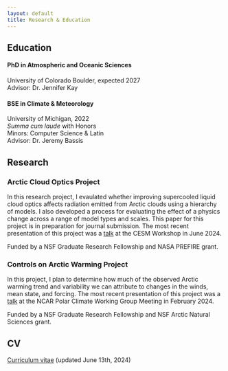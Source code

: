 ```yaml
---
layout: default
title: Research & Education
---
```

## Education

#### PhD in Atmospheric and Oceanic Sciences
University of Colorado Boulder, expected 2027        
Advisor: Dr. Jennifer Kay

#### BSE in Climate & Meteorology
University of Michigan, 2022        
_Summa cum laude_ with Honors        
Minors: Computer Science & Latin           
Advisor: Dr. Jeremy Bassis

## Research
### Arctic Cloud Optics Project
In this research project, I evaulated whether improving supercooled liquid cloud optics affects radiation emitted from Arctic clouds using a hierarchy of models. I also developed a process for evaluating the effect of a physics change across a range of model types and scales. This paper for this project is in preparation for journal submission. The most recent presentation of this project was a [talk](https://www.youtube.com/live/6ECGPNW9Ufw?si=gjIZCSEgPW2tJzXp&t=18708) at the CESM Workshop in June 2024.

Funded by a NSF Graduate Research Fellowship and NASA PREFIRE grant.

### Controls on Arctic Warming Project
In this project, I plan to determine how much of the observed Arctic warming trend and variability we can attribute to changes in the winds, mean state, and forcing. The most recent presentation of this project was a [talk](https://youtu.be/C1jKDYqo2l0?si=DreG8EzlVSeKfG-R&t=23067) at the NCAR Polar Climate Working Group Meeting in February 2024.

Funded by a NSF Graduate Research Fellowship and NSF Arctic Natural Sciences grant.

## CV
[Curriculum vitae](/assets/pdfs/Gilbert_CV_06132024.pdf) (updated June 13th, 2024)
